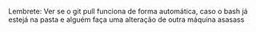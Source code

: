 Lembrete:
Ver se o git pull funciona de forma automática, caso o bash já estejá na pasta e alguém faça uma alteração de outra máquina
asasass